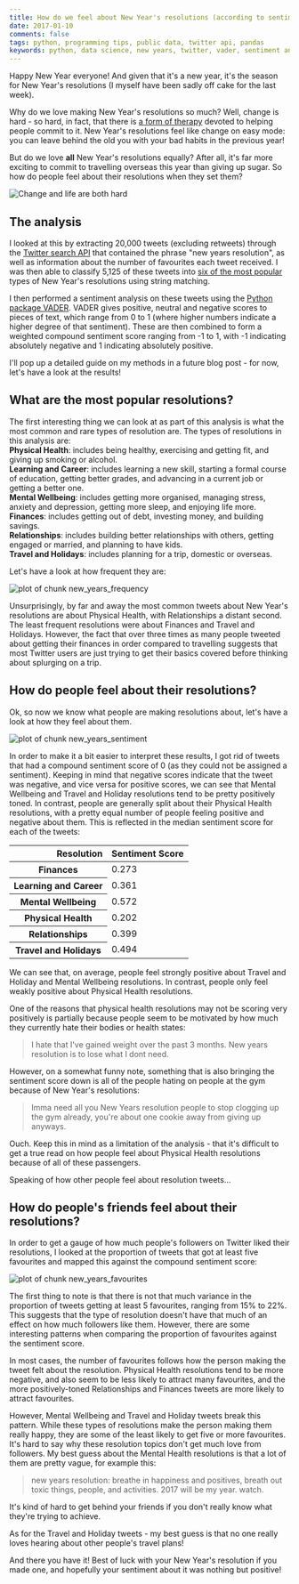 ```yaml
---
title: How do we feel about New Year's resolutions (according to sentiment analysis)?
date: 2017-01-10
comments: false
tags: python, programming tips, public data, twitter api, pandas
keywords: python, data science, new years, twitter, vader, sentiment analysis
---
```


Happy New Year everyone! And given that it's a new year, it's the season for New Year's resolutions (I myself have been sadly off cake for the last week).

Why do we love making New Year's resolutions so much? Well, change is hard - so hard, in fact, that there is [a form of therapy](https://en.wikipedia.org/wiki/Motivational_interviewing) devoted to helping people commit to it. New Year's resolutions feel like change on easy mode: you can leave behind the old you with your bad habits in the previous year!

But do we love **all** New Year's resolutions equally? After all, it's far more exciting to commit to travelling overseas this year than giving up sugar. So how do people feel about their resolutions when they set them?

<img src="/figure/new_years_resolution.png" title="Change and life are both hard" style="display: block; margin: auto;" />

## The analysis

I looked at this by extracting 20,000 tweets (excluding retweets) through the [Twitter search API](https://dev.twitter.com/rest/public/search) that contained the phrase "new years resolution", as well as information about the number of favourites each tweet received. I was then able to classify 5,125 of these tweets into [six of the most popular](https://en.wikipedia.org/wiki/New_Year's_resolution#Popular_goals) types of New Year's resolutions using string matching.

I then performed a sentiment analysis on these tweets using the [Python package VADER](https://github.com/cjhutto/vaderSentiment). VADER gives positive, neutral and negative scores to pieces of text, which range from 0 to 1 (where higher numbers indicate a higher degree of that sentiment). These are then combined to form a weighted compound sentiment score ranging from -1 to 1, with -1 indicating absolutely negative and 1 indicating absolutely positive.

I'll pop up a detailed guide on my methods in a future blog post - for now, let's have a look at the results!

## What are the most popular resolutions?

The first interesting thing we can look at as part of this analysis is what the most common and rare types of resolution are. The types of resolutions in this analysis are:  
**Physical Health**: includes being healthy, exercising and getting fit, and giving up smoking or alcohol.  
**Learning and Career**: includes learning a new skill, starting a formal course of education, getting better grades, and advancing in a current job or getting a better one.  
**Mental Wellbeing**: includes getting more organised, managing stress, anxiety and depression, getting more sleep, and enjoying life more.  
**Finances**: includes getting out of debt, investing money, and building savings.  
**Relationships**: includes building better relationships with others, getting engaged or married, and planning to have kids.  
**Travel and Holidays**: includes planning for a trip, domestic or overseas.  

Let's have a look at how frequent they are:

<img src="/figure/new_years_frequency-1.png" title="plot of chunk new_years_frequency" alt="plot of chunk new_years_frequency" style="display: block; margin: auto;" />

Unsurprisingly, by far and away the most common tweets about New Year's resolutions are about Physical Health, with Relationships a distant second. The least frequent resolutions were about Finances and Travel and Holidays. However, the fact that over three times as many people tweeted about getting their finances in order compared to travelling suggests that most Twitter users are just trying to get their basics covered before thinking about splurging on a trip.

## How do people feel about their resolutions?

Ok, so now we know what people are making resolutions about, let's have a look at how they feel about them.

<img src="/figure/new_years_sentiment-1.png" title="plot of chunk new_years_sentiment" alt="plot of chunk new_years_sentiment" style="display: block; margin: auto;" />

In order to make it a bit easier to interpret these results, I got rid of tweets that had a compound sentiment score of 0 (as they could not be assigned a sentiment). Keeping in mind that negative scores indicate that the tweet was negative, and vice versa for positive scores, we can see that Mental Wellbeing and Travel and Holiday resolutions tend to be pretty positively toned. In contrast, people are generally split about their Physical Health resolutions, with a pretty equal number of people feeling positive and negative about them. This is reflected in the median sentiment score for each of the tweets:

<div>
<table class="table table-bordered">
  <thead>
    <tr style="text-align: right;">
      <th>Resolution</th>
      <th>Sentiment Score</th>
    </tr>
  </thead>
  <tbody>
    <tr>
      <th>Finances</th>
      <td>0.273</td>
    </tr>
    <tr>
      <th>Learning and Career</th>
      <td>0.361</td>
    </tr>
    <tr>
      <th>Mental Wellbeing</th>
      <td>0.572</td>
    </tr>
    <tr>
      <th>Physical Health</th>
      <td>0.202</td>
    </tr>
    <tr>
      <th>Relationships</th>
      <td>0.399</td>
    </tr>
    <tr>
      <th>Travel and Holidays</th>
      <td>0.494</td>
    </tr>
  </tbody>
</table>
</div>


We can see that, on average, people feel strongly positive about Travel and Holiday and Mental Wellbeing resolutions. In contrast, people only feel weakly positive about Physical Health resolutions.

One of the reasons that physical health resolutions may not be scoring very positively is partially because people seem to be motivated by how much they currently hate their bodies or health states:

> I hate that I've gained weight over the past 3 months. New years resolution is to lose what I dont need.

However, on a somewhat funny note, something that is also bringing the sentiment score down is all of the people hating on people at the gym because of New Year's resolutions:

> Imma need all you New Years resolution people to stop clogging up the gym already, you're about one cookie away from giving up anyways.

Ouch. Keep this in mind as a limitation of the analysis - that it's difficult to get a true read on how people feel about Physical Health resolutions because of all of these passengers.

Speaking of how other people feel about resolution tweets...

## How do people's friends feel about their resolutions?

In order to get a gauge of how much people's followers on Twitter liked their resolutions, I looked at the proportion of tweets that got at least five favourites and mapped this against the compound sentiment score:

<img src="/figure/new_years_favourites-1.png" title="plot of chunk new_years_favourites" alt="plot of chunk new_years_favourites" style="display: block; margin: auto;" />

The first thing to note is that there is not that much variance in the proportion of tweets getting at least 5 favourites, ranging from 15% to 22%. This suggests that the type of resolution doesn't have that much of an effect on how much followers like them. However, there are some interesting patterns when comparing the proportion of favourites against the sentiment score.

In most cases, the number of favourites follows how the person making the tweet felt about the resolution. Physical Health resolutions tend to be more negative, and also seem to be less likely to attract many favourites, and the more positively-toned Relationships and Finances tweets are more likely to attract favourites.

However, Mental Wellbeing and Travel and Holiday tweets break this pattern. While these types of resolutions make the person making them really happy, they are some of the least likely to get five or more favourites. It's hard to say why these resolution topics don't get much love from followers. My best guess about the Mental Health resolutions is that a lot of them are pretty vague, for example this:

> new years resolution: breathe in happiness and positives, breath out toxic things, people, and activities. 2017 will be my year. watch.

It's kind of hard to get behind your friends if you don't really know what they're trying to achieve.

As for the Travel and Holiday tweets - my best guess is that no one really loves hearing about other people's travel plans!

And there you have it! Best of luck with your New Year's resolution if you made one, and hopefully your sentiment about it was nothing but positive!
